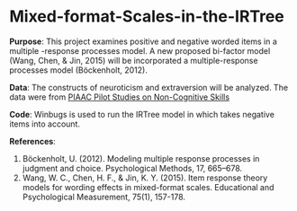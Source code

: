 # Mixed-format-Scales-in-the-IRTree


**Purpose**: This project examines positive and negative worded items in a multiple -response processes model. 
A new proposed bi-factor model (Wang, Chen, & Jin, 2015) will be incorporated a multiple-response processes model (Böckenholt, 2012). 

**Data**: The constructs of neuroticism and extraversion will be analyzed. 
The data were from [PIAAC Pilot Studies on Non-Cognitive Skills](https://www.gesis.org/en/piaac/rdc/data/piaac-pilot-studies-on-non-cognitive-skills/) 

**Code**: Winbugs is used to run the IRTree model in which takes negative items into account.

**References**: 
1.	Böckenholt, U. (2012). Modeling multiple response processes in judgment and choice. Psychological Methods, 17, 665–678.
2.	Wang, W. C., Chen, H. F., & Jin, K. Y. (2015). Item response theory models for wording effects in mixed-format scales. Educational and Psychological Measurement, 75(1), 157-178.
